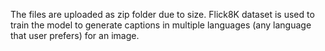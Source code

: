 The files are uploaded as zip folder due to size.
Flick8K dataset is used to train the model to generate captions in multiple languages (any language that user prefers) for an image.
